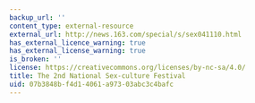 ```yaml
---
backup_url: ''
content_type: external-resource
external_url: http://news.163.com/special/s/sex041110.html
has_external_licence_warning: true
has_external_license_warning: true
is_broken: ''
license: https://creativecommons.org/licenses/by-nc-sa/4.0/
title: The 2nd National Sex-culture Festival
uid: 07b3848b-f4d1-4061-a973-03abc3c4bafc
---
```

